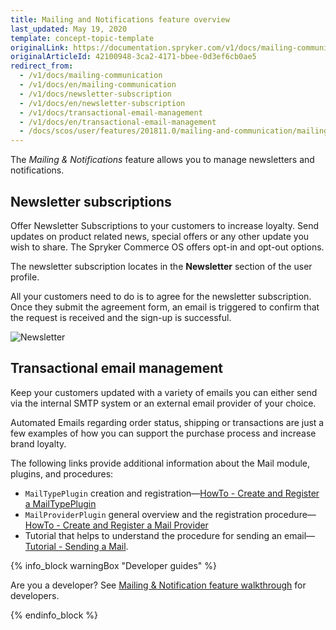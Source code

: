 ```yaml
---
title: Mailing and Notifications feature overview
last_updated: May 19, 2020
template: concept-topic-template
originalLink: https://documentation.spryker.com/v1/docs/mailing-communication
originalArticleId: 42100948-3ca2-4171-bbee-0d3ef6cb0ae5
redirect_from:
  - /v1/docs/mailing-communication
  - /v1/docs/en/mailing-communication
  - /v1/docs/newsletter-subscription
  - /v1/docs/en/newsletter-subscription
  - /v1/docs/transactional-email-management
  - /v1/docs/en/transactional-email-management
  - /docs/scos/user/features/201811.0/mailing-and-communication/mailing-and-communication.html
---
```


The *Mailing & Notifications* feature allows you to manage newsletters and notifications.

## Newsletter subscriptions

Offer Newsletter Subscriptions to your customers to increase loyalty. Send updates on product related news, special offers or any other update you wish to share. The Spryker Commerce OS offers opt-in and opt-out options.

The newsletter subscription locates in the **Newsletter** section of the user profile.

All your customers need to do is to agree for the newsletter subscription. Once they submit the agreement form, an email is triggered to confirm that the request is received and the sign-up is successful.

![Newsletter](https://spryker.s3.eu-central-1.amazonaws.com/docs/Features/Mailing+%26+Communication/Newsletter+Subscription/subscribe-to-the-newsletter.gif)

## Transactional email management

Keep your customers updated with a variety of emails you can either send via the internal SMTP system or an external email provider of your choice.

Automated Emails regarding order status, shipping or transactions are just a few examples of how you can support the purchase process and increase brand loyalty.

The following links provide additional information about the Mail module, plugins, and procedures:

*  `MailTypePlugin` creation and  registration—[HowTo - Create and Register a MailTypePlugin](/docs/scos/dev/tutorials-and-howtos/howtos/howto-create-and-register-a-mailtypeplugin.html)
*  `MailProviderPlugin` general overview and the registration procedure—[HowTo - Create and Register a Mail Provider](/docs/scos/dev/tutorials-and-howtos/howtos/howto-create-and-register-a-mail-provider.html)
*  Tutorial that helps to understand the procedure for sending an email—[Tutorial - Sending a Mail](/docs/scos/dev/tutorials-and-howtos/introduction-tutorials/tutorial-sending-an-email.html).


{% info_block warningBox "Developer guides" %}

Are you a developer? See [Mailing & Notification feature walkthrough](/docs/scos/dev/feature-walkthroughs/{{page.version}}/mailing-and-notifications-feature-walkthrough.html) for developers.

{% endinfo_block %}
